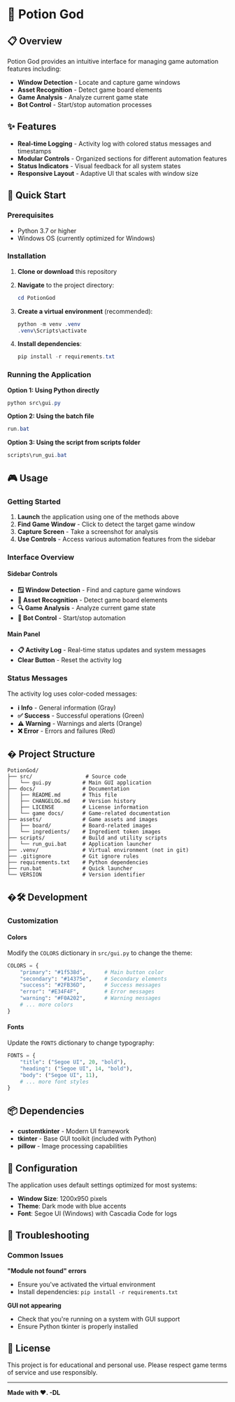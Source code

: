 # 🧪 Potion God

## 📋 Overview

Potion God provides an intuitive interface for managing game automation features including:

- **Window Detection** - Locate and capture game windows
- **Asset Recognition** - Detect game board elements
- **Game Analysis** - Analyze current game state
- **Bot Control** - Start/stop automation processes

## ✨ Features

- **Real-time Logging** - Activity log with colored status messages and timestamps
- **Modular Controls** - Organized sections for different automation features
- **Status Indicators** - Visual feedback for all system states
- **Responsive Layout** - Adaptive UI that scales with window size

## 🚀 Quick Start

### Prerequisites

- Python 3.7 or higher
- Windows OS (currently optimized for Windows)

### Installation

1. **Clone or download** this repository
2. **Navigate** to the project directory:

   ```powershell
   cd PotionGod
   ```

3. **Create a virtual environment** (recommended):

   ```powershell
   python -m venv .venv
   .venv\Scripts\activate
   ```

4. **Install dependencies**:
   ```powershell
   pip install -r requirements.txt
   ```

### Running the Application

**Option 1: Using Python directly**

```powershell
python src\gui.py
```

**Option 2: Using the batch file**

```powershell
run.bat
```

**Option 3: Using the script from scripts folder**

```powershell
scripts\run_gui.bat
```

## 🎮 Usage

### Getting Started

1. **Launch** the application using one of the methods above
2. **Find Game Window** - Click to detect the target game window
3. **Capture Screen** - Take a screenshot for analysis
4. **Use Controls** - Access various automation features from the sidebar

### Interface Overview

#### Sidebar Controls

- **🪟 Window Detection** - Find and capture game windows
- **🎯 Asset Recognition** - Detect game board elements
- **🔍 Game Analysis** - Analyze current game state
- **🤖 Bot Control** - Start/stop automation

#### Main Panel

- **📋 Activity Log** - Real-time status updates and system messages
- **Clear Button** - Reset the activity log

### Status Messages

The activity log uses color-coded messages:

- **ℹ️ Info** - General information (Gray)
- **✅ Success** - Successful operations (Green)
- **⚠️ Warning** - Warnings and alerts (Orange)
- **❌ Error** - Errors and failures (Red)

## � Project Structure

```
PotionGod/
├── src/                 # Source code
│   └── gui.py          # Main GUI application
├── docs/               # Documentation
│   ├── README.md       # This file
│   ├── CHANGELOG.md    # Version history
│   ├── LICENSE         # License information
│   └── game docs/      # Game-related documentation
├── assets/             # Game assets and images
│   ├── board/          # Board-related images
│   └── ingredients/    # Ingredient token images
├── scripts/            # Build and utility scripts
│   └── run_gui.bat     # Application launcher
├── .venv/              # Virtual environment (not in git)
├── .gitignore          # Git ignore rules
├── requirements.txt    # Python dependencies
├── run.bat             # Quick launcher
└── VERSION             # Version identifier
```

## �🛠️ Development

### Customization

#### Colors

Modify the `COLORS` dictionary in `src/gui.py` to change the theme:

```python
COLORS = {
    "primary": "#1f538d",      # Main button color
    "secondary": "#14375e",    # Secondary elements
    "success": "#2FB36D",      # Success messages
    "error": "#E34F4F",        # Error messages
    "warning": "#F0A202",      # Warning messages
    # ... more colors
}
```

#### Fonts

Update the `FONTS` dictionary to change typography:

```python
FONTS = {
    "title": ("Segoe UI", 20, "bold"),
    "heading": ("Segoe UI", 14, "bold"),
    "body": ("Segoe UI", 11),
    # ... more font styles
}
```

## 📦 Dependencies

- **customtkinter** - Modern UI framework
- **tkinter** - Base GUI toolkit (included with Python)
- **pillow** - Image processing capabilities

## 🔧 Configuration

The application uses default settings optimized for most systems:

- **Window Size**: 1200x950 pixels
- **Theme**: Dark mode with blue accents
- **Font**: Segoe UI (Windows) with Cascadia Code for logs

## 🐛 Troubleshooting

### Common Issues

**"Module not found" errors**

- Ensure you've activated the virtual environment
- Install dependencies: `pip install -r requirements.txt`

**GUI not appearing**

- Check that you're running on a system with GUI support
- Ensure Python tkinter is properly installed

## 📄 License

This project is for educational and personal use. Please respect game terms of service and use responsibly.

---

**Made with ❤️. -DL**
